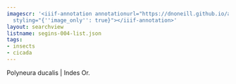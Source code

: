 ```yaml
---
imagescr: '<iiif-annotation annotationurl="https://dnoneill.github.io/annotate/annotations/segins-004-2.json"
  styling="{''image_only'': true}"></iiif-annotation>'
layout: searchview
listname: segins-004-list.json
tags:
- insects
- cicada
---
```

Polyneura ducalis | Indes Or. 